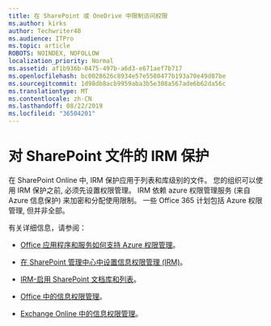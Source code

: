 ```yaml
---
title: 在 SharePoint 或 OneDrive 中限制访问权限
ms.author: kirks
author: Techwriter40
ms.audience: ITPro
ms.topic: article
ROBOTS: NOINDEX, NOFOLLOW
localization_priority: Normal
ms.assetid: af1b936b-0475-497b-a6d3-e671aef7b717
ms.openlocfilehash: bc0028626c8934e57e5580477b193a70e49d87be
ms.sourcegitcommit: 1d98db8acb9959aba3b5e308a567ade6b62da56c
ms.translationtype: MT
ms.contentlocale: zh-CN
ms.lasthandoff: 08/22/2019
ms.locfileid: "36504201"
---
```

# <a name="irm-protection-to-sharepoint-files"></a>对 SharePoint 文件的 IRM 保护


在 SharePoint Online 中, IRM 保护应用于列表和库级别的文件。 您的组织可以使用 IRM 保护之前, 必须先设置权限管理。 IRM 依赖 azure 权限管理服务 (来自 Azure 信息保护) 来加密和分配使用限制。 一些 Office 365 计划包括 Azure 权限管理, 但并非全部。 

有关详细信息，请参阅：

- [Office 应用程序和服务如何支持 Azure 权限管理](https://docs.microsoft.com/azure/information-protection/understand-explore/office-apps-services-support)。

- [在 SharePoint 管理中心中设置信息权限管理 (IRM)](https://docs.microsoft.com/office365/securitycompliance/set-up-irm-in-sp-admin-center)。

- [IRM-启用 SharePoint 文档库和列表](https://docs.microsoft.com/office365/securitycompliance/set-up-irm-in-sp-admin-center#irm-enable-sharepoint-document-libraries-and-lists)。

- [Office 中的信息权限管理](https://support.office.com/Article/Information-Rights-Management-in-Office-c7a70797-6b1e-493f-acf7-92a39b85e30c)。

- [Exchange Online 中的信息权限管理](https://docs.microsoft.com/office365/SecurityCompliance/information-rights-management-in-exchange-online)。


